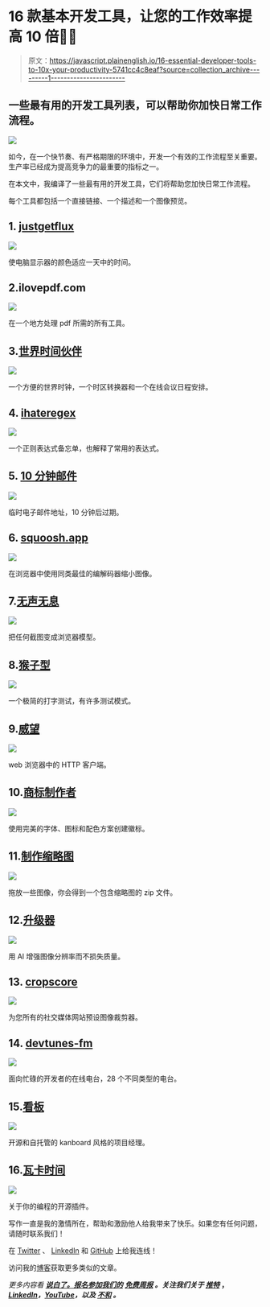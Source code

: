 # 16 款基本开发工具，让您的工作效率提高 10 倍🚀✨

> 原文：<https://javascript.plainenglish.io/16-essential-developer-tools-to-10x-your-productivity-5741cc4c8eaf?source=collection_archive---------1----------------------->

## 一些最有用的开发工具列表，可以帮助你加快日常工作流程。

![](img/0be44689153298356c2962cee301199b.png)

如今，在一个快节奏、有严格期限的环境中，开发一个有效的工作流程至关重要。生产率已经成为提高竞争力的最重要的指标之一。

在本文中，我编译了一些最有用的开发工具，它们将帮助您加快日常工作流程。

每个工具都包括一个直接链接、一个描述和一个图像预览。

## 1. [justgetflux](https://justgetflux.com/)

![](img/d54ce0eb0b4e3d58426929cdb242f5cd.png)

使电脑显示器的颜色适应一天中的时间。

## 2.ilovepdf.com

![](img/6def9ecf51bb69dda254d0fcd1bf042f.png)

在一个地方处理 pdf 所需的所有工具。

## 3.[世界时间伙伴](https://www.worldtimebuddy.com/)

![](img/af7cedea1a95f5e92a056892483a3d26.png)

一个方便的世界时钟，一个时区转换器和一个在线会议日程安排。

## 4. [ihateregex](https://ihateregex.io)

![](img/5a23948e0e9e8cc91fac9295b9951802.png)

一个正则表达式备忘单，也解释了常用的表达式。

## 5. [10 分钟邮件](http://www.10minutemail.com/)

![](img/1dd1b548abc9f98bac65aa7455884b8c.png)

临时电子邮件地址，10 分钟后过期。

## 6. [squoosh.app](https://squoosh.app/)

![](img/884993b02df8eb345026a4bff25ad376.png)

在浏览器中使用同类最佳的编解码器缩小图像。

## 7.[无声无息](https://www.screely.com/)

![](img/97206c5bd4853aea1c6183a6917a88b9.png)

把任何截图变成浏览器模型。

## 8.[猴子型](https://monkeytype.com/)

![](img/ac4d2baa5cc83dbe4bfbe62e4ffe3cb1.png)

一个极简的打字测试，有许多测试模式。

## 9.[威望](https://prestige.dev)

![](img/fde2c53ab231e2814595f96cb3726aab.png)

web 浏览器中的 HTTP 客户端。

## 10.[商标制作者](https://www.namecheap.com/logo-maker/)

![](img/eb4dc3faa5ca7c1675dbb5b4fb066893.png)

使用完美的字体、图标和配色方案创建徽标。

## 11.[制作缩略图](http://makethumbnails.com/#dropzone)

![](img/bb06c5f67e7767ebf9590e8b6a3cd73a.png)

拖放一些图像，你会得到一个包含缩略图的 zip 文件。

## 12.[升级器](https://icons8.com/upscaler)

![](img/579800e4422dee1a956ee53cfb157381.png)

用 AI 增强图像分辨率而不损失质量。

## 13. [cropscore](https://cropper.madza.dev/)

![](img/6b959cfda5ace067ba23027739a17427.png)

为您所有的社交媒体网站预设图像裁剪器。

## 14. [devtunes-fm](https://radio.madza.dev/)

![](img/3dad3ae1b9ddd942187adb88530b5864.png)

面向忙碌的开发者的在线电台，28 个不同类型的电台。

## 15.[看板](https://github.com/madzadev/kanboard)

![](img/23a657cf7b047330c2bbd3dceecb3f82.png)

开源和自托管的 kanboard 风格的项目经理。

## 16.[瓦卡时间](https://wakatime.com/)

![](img/8f7e79b6063f03683e8ac1ce36afc202.png)

关于你的编程的开源插件。

写作一直是我的激情所在，帮助和激励他人给我带来了快乐。如果您有任何问题，请随时联系我们！

在 [Twitter](https://twitter.com/madzadev) 、 [LinkedIn](https://www.linkedin.com/in/madzadev/) 和 [GitHub](https://github.com/madzadev) 上给我连线！

访问我的[博客](https://madza.dev/blog)获取更多类似的文章。

*更多内容看* [***说白了。报名参加我们的***](https://plainenglish.io/) **[***免费周报***](http://newsletter.plainenglish.io/) *。关注我们关于* [***推特***](https://twitter.com/inPlainEngHQ) ，[***LinkedIn***](https://www.linkedin.com/company/inplainenglish/)*，*[***YouTube***](https://www.youtube.com/channel/UCtipWUghju290NWcn8jhyAw)*，以及* [***不和***](https://discord.gg/GtDtUAvyhW) *。***